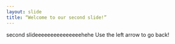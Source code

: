 ```yaml
---
layout: slide
title: “Welcome to our second slide!”
---
```

second slideeeeeeeeeeeeeeehehe
Use the left arrow to go back!
